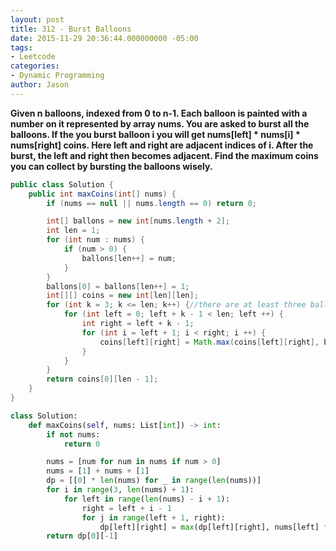 ```yaml
---
layout: post
title: 312 - Burst Balloons
date: 2015-11-29 20:36:44.000000000 -05:00
tags:
- Leetcode
categories:
- Dynamic Programming
author: Jason
---
```

**Given n balloons, indexed from 0 to n-1. Each balloon is painted with a number on it represented by array nums. You are asked to burst all the balloons. If the you burst balloon i you will get nums[left] * nums[i] * nums[right] coins. Here left and right are adjacent indices of i. After the burst, the left and right then becomes adjacent. Find the maximum coins you can collect by bursting the balloons wisely.**


``` java
public class Solution {
    public int maxCoins(int[] nums) {
        if (nums == null || nums.length == 0) return 0;

        int[] ballons = new int[nums.length + 2];
        int len = 1;
        for (int num : nums) {
            if (num > 0) {
                ballons[len++] = num;
            }
        }
        ballons[0] = ballons[len++] = 1;
        int[][] coins = new int[len][len];
        for (int k = 3; k <= len; k++) {//there are at least three balloons
            for (int left = 0; left + k - 1 < len; left ++) {
                int right = left + k - 1;
                for (int i = left + 1; i < right; i ++) {
                    coins[left][right] = Math.max(coins[left][right], ballons[left] * ballons[i] * ballons[right] + coins[left][i] + coins[i][right]);
                }
            }
        }
        return coins[0][len - 1];
    }
}
```

``` python
class Solution:
    def maxCoins(self, nums: List[int]) -> int:
        if not nums:
            return 0

        nums = [num for num in nums if num > 0]
        nums = [1] + nums + [1]
        dp = [[0] * len(nums) for _ in range(len(nums))]
        for i in range(3, len(nums) + 1):
            for left in range(len(nums) - i + 1):
                right = left + i - 1
                for j in range(left + 1, right):
                    dp[left][right] = max(dp[left][right], nums[left] * nums[j] * nums[right] + dp[left][j] + dp[j][right])
        return dp[0][-1]
```

